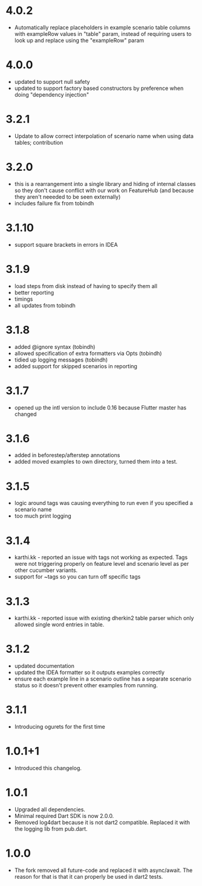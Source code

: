 4.0.2
=====
* Automatically replace placeholders in example scenario table columns with exampleRow values 
in "table" param, instead of requiring users to look up and replace using the "exampleRow" param

4.0.0
=====
* updated to support null safety
* updated to support factory based constructors by preference when doing "dependency injection"

3.2.1
=====
* Update to allow correct interpolation of scenario name when using data tables; contribution

3.2.0
=====
* this is a rearrangement into a single library and hiding of internal classes so they don't
cause conflict with our work on FeatureHub (and because they aren't neeeded to be seen externally)
* includes failure fix from tobindh 

3.1.10
=====
* support square brackets in errors in IDEA

3.1.9
=======
* load steps from disk instead of having to specify them all
* better reporting
* timings
* all updates from tobindh

3.1.8
=======
* added @ignore syntax (tobindh)
* allowed specification of extra formatters via Opts (tobindh)
* tidied up logging messages (tobindh)
* added support for skipped scenarios in reporting

3.1.7
=======
* opened up the intl version to include 0.16 because Flutter master has changed

3.1.6
=======
* added in beforestep/afterstep annotations
* added moved examples to own directory, turned them into a test.

3.1.5
=======
* logic around tags was causing everything to run even if you specified a scenario name
* too much print logging

3.1.4
=======
* karthi.kk - reported an issue with tags not working as expected. Tags were not triggering
properly on feature level and scenario level as per other cucumber variants. 
* support for ~tags so you can turn off specific tags

3.1.3
=======
* karthi.kk - reported issue with existing dherkin2 table parser
which only allowed single word entries in table.
 
3.1.2
=======
* updated documentation
* updated the IDEA formatter so it outputs examples correctly
* ensure each example line in a scenario outline has a separate scenario status so it doesn't
prevent other examples from running. 

3.1.1
=======
* Introducing ogurets for the first time

1.0.1+1
=======
* Introduced this changelog.

1.0.1
=======
* Upgraded all dependencies.
* Minimal required Dart SDK is now 2.0.0.
* Removed log4dart because it is not dart2 compatible. Replaced it with the logging lib from pub.dart.

1.0.0
=======
* The fork removed all future-code and replaced it with async/await. The reason for that is that it can properly be used in dart2 tests.
